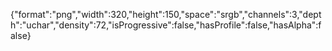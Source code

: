 {"format":"png","width":320,"height":150,"space":"srgb","channels":3,"depth":"uchar","density":72,"isProgressive":false,"hasProfile":false,"hasAlpha":false}
